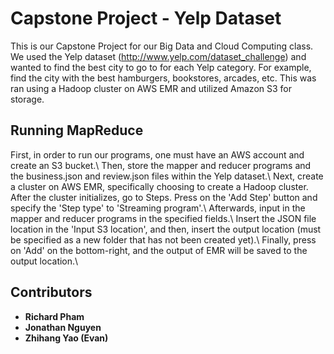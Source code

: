# Capstone Project - Yelp Dataset
This is our Capstone Project for our Big Data and Cloud Computing class. We used the Yelp dataset (http://www.yelp.com/dataset_challenge) and wanted to find the best city to go to for each Yelp category. For example, find the city with the best hamburgers, bookstores, arcades, etc. This was ran using a Hadoop cluster on AWS EMR and utilized Amazon S3 for storage. 


## Running MapReduce
First, in order to run our programs, one must have an AWS account and create an S3 bucket.\ 
Then, store the mapper and reducer programs and the business.json and review.json files within the Yelp dataset.\ 
Next, create a cluster on AWS EMR, specifically choosing to create a Hadoop cluster.\
After the cluster initializes, go to Steps. Press on the 'Add Step' button and specify the 'Step type' to 'Streaming program'.\ Afterwards, input in the mapper and reducer programs in the specified fields.\ 
Insert the JSON file location in the 'Input S3 location', and then, insert the output location (must be specified as a new folder that has not been created yet).\ 
Finally, press on 'Add' on the bottom-right, and the output of EMR will be saved to the output location.\

## Contributors
* **Richard Pham**
* **Jonathan Nguyen** 
* **Zhihang Yao (Evan)**

